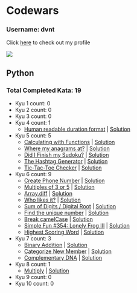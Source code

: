 
# Codewars

### Username: dvnt
Click [here](https://www.codewars.com/users/dvnt) to check out my profile

![](https://www.codewars.com/users/dvnt/badges/large)

## Python
### Total Completed Kata: 19

 - Kyu 1 count: 0
 - Kyu 2 count: 0
 - Kyu 3 count: 0
 - Kyu 4 count: 1
	 - [Human readable duration format](https://www.codewars.com/kata/52742f58faf5485cae000b9a) | [Solution](/Python/kyu04.py#L1)
 - Kyu 5 count: 5
	 - [Calculating with Functions](https://www.codewars.com/kata/525f3eda17c7cd9f9e000b39) | [Solution](/Python/kyu05.py#L1)
	 - [Where my anagrams at?](https://www.codewars.com/kata/523a86aa4230ebb5420001e1) | [Solution](/Python/kyu05.py#L21)
	 - [Did I Finish my Sudoku?](https://www.codewars.com/kata/53db96041f1a7d32dc0004d2) | [Solution](/Python/kyu05.py#L32)
	 - [The Hashtag Generator](https://www.codewars.com/kata/52449b062fb80683ec000024) | [Solution](/Python/kyu05.py/#73)
	 - [Tic-Tac-Toe Checker](https://www.codewars.com/kata/525caa5c1bf619d28c000335) | [Solution](/Python/kyu05.py/#87)
 - Kyu 6 count: 9
 	 - [Create Phone Number](https://www.codewars.com/kata/525f50e3b73515a6db000b83) | [Solution](/Python/kyu06.py#L1)
	 - [Multiples of 3 or 5](https://www.codewars.com/kata/514b92a657cdc65150000006) | [Solution](/Python/kyu06.py#L10)
	 - [Array.diff](https://www.codewars.com/kata/523f5d21c841566fde000009) | [Solution](/Python/kyu06.py#L25)
	 - [Who likes it?](https://www.codewars.com/kata/5266876b8f4bf2da9b000362) | [Solution](/Python/kyu06.py#L36)
	 - [Sum of Digits / Digital Root](https://www.codewars.com/kata/541c8630095125aba6000c00) | [Solution](/Python/kyu06.py#L53)
	 - [Find the unique number](https://www.codewars.com/kata/585d7d5adb20cf33cb000235) | [Solution](/Python/kyu06.py#L67)
	 - [Break camelCase](https://www.codewars.com/kata/5208f99aee097e6552000148) | [Solution](/Python/kyu06.py#L83)
	 - [Simple Fun #354: Lonely Frog III](https://www.codewars.com/kata/59c9e82ea25c8c05860001aa) | [Solution](/Python/kyu06.py#L98)
	 - [Highest Scoring Word](https://www.codewars.com/kata/57eb8fcdf670e99d9b000272) | [Solution](/Python/kyu06.py#L112)
 - Kyu 7 count: 3
	 - [Binary Addition](https://www.codewars.com/kata/551f37452ff852b7bd000139) | [Solution](/Python/kyu07.py#L1)
	 - [Categorize New Member](https://www.codewars.com/kata/5502c9e7b3216ec63c0001aa) | [Solution](/Python/kyu07.py#L9)
	 - [Complementary DNA](https://www.codewars.com/kata/554e4a2f232cdd87d9000038) | [Solution](/Python/kyu07.py#L19)
 - Kyu 8 count: 1
	 - [Multiply](https://www.codewars.com/kata/50654ddff44f800200000004) | [Solution](/Python/kyu08.py#L1)
 - Kyu 9 count: 0
 - Kyu 10 count: 0
